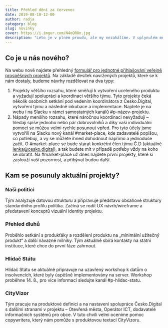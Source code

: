 ```yaml
---
title: Přehled dění za červenec
date: 2019-08-10-12-00
author: radja
category: blog
slug: novinky
cover: https://i.imgur.com/N4oQR8n.jpg
description: "Léto je v plném proudu, ale my nezahálíme. V uplynulém měsíci jsme se zaměřili na zpřehlednění toho, jak bude naše komunita fungovat, prošli jsme desítky navržených veřejně prospěšných projektů – velmi za ně děkujeme – a absolvovali jsme celou řadu schůzek, které nám pomohou posunout se významně dál. A samozřejmě, týmy z vašich řad nadále pracují na vybraných projektech."
---
```


## Co je u nás nového?

Na webu nově najdete přehledný [formulář pro jednotné přihlašování veřejně prospěšných projektů](https://docs.google.com/forms/d/e/1FAIpQLScxOjG29DI92BepAOTgUqiK_05uOxCWFM3D1uAi4wRdamo4LQ/viewform). Na základě desítek navržených projektů, které se k nám dostaly, budeme návrhy rozdělovat na dva typy:

1. Projekty většího rozsahu, které směřují k vytvoření uceleného produktu a vyžadují spolupráci a koordinaci většího týmu. Tyto projekty čeká několik osobních setkání pod vedením koordinátora z Česko.Digital, vytvoření týmu a následně inkubace a implementace. Najdete je na webu i na Slacku v rámci samostatných kanálů #p-název-projektu.
2. Nápady menšího rozsahu, které náročnou koordinaci nevyžadují – hledají spíše jednoho nebo pár dobrovolníků a díky vaší individuální pomoci se můžou velmi rychle posunout vpřed. Pro tyto účely jsme vytvořili na Slacku nový kanál #market-place, kde zadavatelé popíšou, co potřebují, a vy se můžete ihned dohodnout napřímo a jednoduše začít.
O #market-place se bude starat konkrétní člen týmu Č.D (aktuálně lenka@cesko.digital), a tak budete mít v případě potřeby vždy na koho se obrátit. Na #market-place už dnes najdete první projekty, které si zaslouží vaši pozornost, a přibývat budou další.

## Kam se posunuly aktuální projekty?

### Naši politici

Tým analyzuje datovou strukturu a připravuje představu obsahové struktury standardního profilu politika. Začíná se rodit UX návrh/wireframe a představení konceptů vizuální identity projektu.

### Přehled dluhů

Proběhlo setkání s produkťáky a rozdělení produktu na „minimální užitečný produkt“ a další návazné milníky. Tým aktuálně sbírá kontakty na státní instituce, které chce do první fáze zahrnout.

### Hlídač Státu

Hlídač Státu se aktuálně připravuje na uzavřený workshop k datům o insolvencích, které byly úspěšně implementovány na server. Workshop proběhne 14. 8., pro více informací sledujte kanál #p-hlidac-statu.

### CityVizor

Tým pracuje na produktové definici a na nastavení spolupráce Česko.Digital s dalšími stranami v projektu – Otevřená města, Operátor ICT, dodavatelé informačních systémů pro obce. V tuto chvíli velmi oceníme pomoc copywritera, který nám pomůže s produktovou textací CityVizoru.